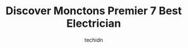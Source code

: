 ---
layout: ampstory
image: https://i0.wp.com/www.auto.or.id/wp-content/uploads/2023/06/zell-electric-0-moncton-1686326960.jpeg?resize=640,853
author: techidn
featured: false
description: Moncton, New Brunswick, Canada is a haven for Electrician enthusiasts, boasting an impressive array of 7 top-notch establishments. Whether youre a seasoned connoisseur or simply curious to 
title: Discover Monctons Premier 7 Best Electrician
cover:
   title: Discover Monctons Premier 7 Best Electrician
   subtitle: AUTO.OR.ID
   background: https://www.auto.or.id/wp-content/uploads/2023/06/zell-electric-0-moncton-1686326960.jpeg

pages: 
 - layout: thirds
   top: <h1>#1 Netco Electric Ltd</h1>
   bottom: "<p>Have hired them 3 times now and each time they have delivered quality service and advice.    Tyler J the electrician they sent me on the last job was friendly and jovial </p>"
   background: https://www.auto.or.id/wp-content/uploads/2023/06/zell-electric-1-moncton-1686326961.jpeg
   backgroundblur: true
 - layout: thirds
   top: <h1>#2 Bird Stairs (Moncton) - Construction, Plumbing & Electrical Sales</h1>
   bottom: "<p>425 Edinburgh Dr, Moncton, NB E1E 2L2, Canada</p>"
   background: https://www.auto.or.id/wp-content/uploads/2023/06/zell-electric-2-moncton-1686326962.jpeg
   cta:
      link: https://www.auto.or.id/discover-monctons-premier-7-best-electrician/
      text: Discover Monctons Premier 7 Best Electrician
 - layout: thirds
   top: <h1>#3 Riverview Electric</h1>
   bottom: "<p>43 Pine Glen Rd, Riverview, NB E1B 1V3, Canada</p>"
   background: https://images.unsplash.com/photo-1636325780109-2d154603a3a7?ixlib=rb-4.0.3&ixid=MnwxMjA3fDB8MHxwaG90by1wYWdlfHx8fGVufDB8fHx8&auto=format&fit=crop&w=640&h=853&q=80
   cta:
      link: https://www.auto.or.id/discover-monctons-premier-7-best-electrician/
      text: Discover Monctons Premier 7 Best Electrician
 - layout: thirds
   top: <h1>#4 Lumar Electric</h1>
   bottom: "<p>116 Rooney Crescent, Moncton, NB E1E 4M3, Canada</p>"
   background: https://images.unsplash.com/photo-1617814076231-2c58846db944?ixlib=rb-4.0.3&ixid=MnwxMjA3fDB8MHxwaG90by1wYWdlfHx8fGVufDB8fHx8&auto=format&fit=crop&w=640&h=853&q=80
   cta:
      link: https://www.auto.or.id/discover-monctons-premier-7-best-electrician/
      text: Discover Monctons Premier 7 Best Electrician
 - layout: thirds
   top: <h1>#5 Bourgeois Electric</h1>
   bottom: "<p>87 Autumn Terrace, Moncton, NB E1C 8Y3, Canada</p>"
   background: https://images.unsplash.com/photo-1551557479-80682eb12a86?ixlib=rb-4.0.3&ixid=MnwxMjA3fDB8MHxwaG90by1wYWdlfHx8fGVufDB8fHx8&auto=format&fit=crop&w=640&h=853&q=80
   cta:
      link: https://www.auto.or.id/discover-monctons-premier-7-best-electrician/
      text: Discover Monctons Premier 7 Best Electrician
 - layout: thirds
   top: <h1>#6 Zell Electric</h1>
   bottom: "<p>375 Lutz St #6, Moncton, NB E1C 5G8, Canada</p>"
   background: https://images.unsplash.com/photo-1570730325943-d6cc45ec31b2?ixlib=rb-4.0.3&ixid=MnwxMjA3fDB8MHxwaG90by1wYWdlfHx8fGVufDB8fHx8&auto=format&fit=crop&w=640&h=853&q=80
   cta:
      link: https://www.auto.or.id/discover-monctons-premier-7-best-electrician/
      text: Discover Monctons Premier 7 Best Electrician
 - layout: thirds
   top: <h1>#7 Shawns Electric Inc.</h1>
   bottom: "<p>4 Francfort Cres, Moncton, NB E1G 5W6, Canada</p>"
   background: https://images.unsplash.com/photo-1525609004556-c46c7d6cf023?ixlib=rb-4.0.3&ixid=MnwxMjA3fDB8MHxwaG90by1wYWdlfHx8fGVufDB8fHx8&auto=format&fit=crop&w=640&h=853&q=80
   cta:
      link: https://www.auto.or.id/discover-monctons-premier-7-best-electrician/
      text: Discover Monctons Premier 7 Best Electrician
 - layout: thirds
   middle: Continue reading...
   background: https://images.unsplash.com/photo-1632495288245-811aa76d8a32?ixlib=rb-4.0.3&ixid=MnwxMjA3fDB8MHxwaG90by1wYWdlfHx8fGVufDB8fHx8&auto=format&fit=crop&w=640&h=853&q=80
   cta:
      link: https://www.auto.or.id/discover-monctons-premier-7-best-electrician/
      text: Discover Monctons Premier 7 Best Electrician

---